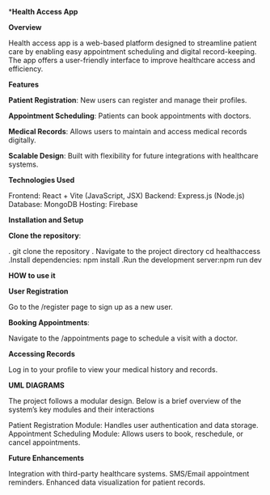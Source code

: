 *****Health Access App****


**Overview**

Health access app is a web-based platform designed to streamline patient care by enabling easy appointment scheduling and digital record-keeping. 
The app offers a user-friendly interface to improve healthcare access and efficiency.

**Features**

**Patient Registration**: New users can register and manage their profiles.

**Appointment Scheduling**: Patients can book appointments with doctors.

**Medical Records**: Allows users to maintain and access medical records digitally.

**Scalable Design**: Built with flexibility for future integrations with healthcare systems.


**Technologies Used**

Frontend: React + Vite (JavaScript, JSX)
Backend: Express.js (Node.js)
Database: MongoDB
Hosting: Firebase

**Installation and Setup**

**Clone the repository**:

. git clone the repository
. Navigate to the project directory cd healthaccess
.Install dependencies: npm install
.Run the development server:npm run dev 

 **HOW to use it**
 
**User Registration**

Go to the /register page to sign up as a new user.

**Booking Appointments**:

Navigate to the /appointments page to schedule a visit with a doctor.

**Accessing Records**

Log in to your profile to view your medical history and records.

**UML DIAGRAMS**

The project follows a modular design. Below is a brief overview of the system’s key modules and their interactions

Patient Registration Module: Handles user authentication and data storage.
Appointment Scheduling Module: Allows users to book, reschedule, or cancel appointments.

**Future Enhancements**

Integration with third-party healthcare systems.
SMS/Email appointment reminders.
Enhanced data visualization for patient records.
